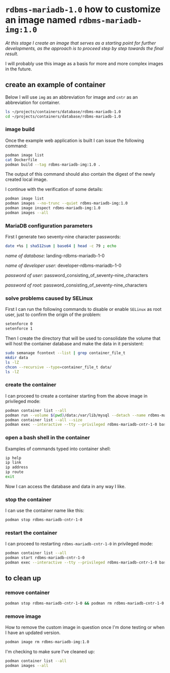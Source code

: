 # `rdbms-mariadb-1.0` how to customize an image named `rdbms-mariadb-img:1.0`

*At this stage I create an image that serves as a starting point for further developments, as the approach is to proceed step by step towards the final result.*

I will probably use this image as a basis for more and more complex images in the future.

## create an example of container

Below I will use `img` as an abbreviation for image and `cntr` as an abbreviation for container.

```bash
ls ~/projects/containers/database/rdbms-mariadb-1.0
cd ~/projects/containers/database/rdbms-mariadb-1.0
```

### image build

Once the example web application is built I can issue the following command:

```bash
podman image list
cat Dockerfile
podman build --tag rdbms-mariadb-img:1.0 .
```

The output of this command should also contain the digest of the newly created local image.

I continue with the verification of some details:

```bash
podman image list
podman images --no-trunc --quiet rdbms-mariadb-img:1.0
podman image inspect rdbms-mariadb-img:1.0
podman images --all
```

### MariaDB configuration parameters

First I generate two seventy-nine character passwords:

```bash
date +%s | sha512sum | base64 | head -c 79 ; echo
```

*name of database:*         landing-rdbms-mariadb-1-0

*name of developer user:*   developer-rdbms-mariadb-1-0

*password of user:*         password_consisting_of_seventy-nine_characters

*password of root:*         password_consisting_of_seventy-nine_characters

### solve problems caused by SELinux

First I can run the following commands to disable or enable `SELinux` as root user, just to confirm the origin of the problem:

```bash
setenforce 0
setenforce 1
```

Then I create the directory that will be used to consolidate the volume that will host the container database and make the data in it persistent:

```bash
sudo semanage fcontext --list | grep container_file_t
mkdir data
ls -lZ
chcon --recursive --type=container_file_t data/
ls -lZ
```

### create the container

I can proceed to create a container starting from the above image in privileged mode:

```bash
podman container list --all
podman run --volume $(pwd)/data:/var/lib/mysql --detach --name rdbms-mariadb-cntr-1-0 --env MARIADB_USER=developer-rdbms-mariadb-1-0 --env MARIADB_PASSWORD=password_consisting_of_seventy-nine_characters --env MARIADB_DATABASE=landing-rdbms-mariadb-1-0 --env MARIADB_ROOT_PASSWORD=password_consisting_of_seventy-nine_characters --publish 3306:3306 --pull=never rdbms-mariadb-img:1.0
podman container list --all --size
podman exec --interactive --tty --privileged rdbms-mariadb-cntr-1-0 bash
```

### open a bash shell in the container

Examples of commands typed into container shell:

```bash
ip help
ip link
ip address
ip route
exit
```

Now I can access the database and data in any way I like.

### stop the container

I can use the container name like this:

```bash
podman stop rdbms-mariadb-cntr-1-0
```

### restart the container

I can proceed to restarting `rdbms-mariadb-cntr-1-0` in privileged mode:

```bash
podman container list --all
podman start rdbms-mariadb-cntr-1-0
podman exec --interactive --tty --privileged rdbms-mariadb-cntr-1-0 bash
```

## to clean up

### remove container

```bash
podman stop rdbms-mariadb-cntr-1-0 && podman rm rdbms-mariadb-cntr-1-0
```

### remove image

How to remove the custom image in question once I'm done testing or when I have an updated version.

```bash
podman image rm rdbms-mariadb-img:1.0
```

I'm checking to make sure I've cleaned up:

```bash
podman container list --all
podman images --all
```
